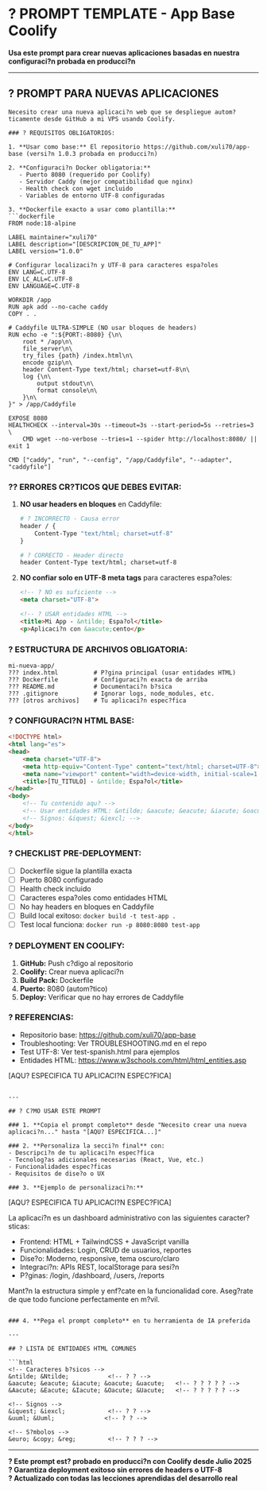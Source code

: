 # ? PROMPT TEMPLATE - App Base Coolify

**Usa este prompt para crear nuevas aplicaciones basadas en nuestra configuraci?n probada en producci?n**

---

## ? PROMPT PARA NUEVAS APLICACIONES

```
Necesito crear una nueva aplicaci?n web que se despliegue autom?ticamente desde GitHub a mi VPS usando Coolify.

### ? REQUISITOS OBLIGATORIOS:

1. **Usar como base:** El repositorio https://github.com/xuli70/app-base (versi?n 1.0.3 probada en producci?n)

2. **Configuraci?n Docker obligatoria:**
   - Puerto 8080 (requerido por Coolify)
   - Servidor Caddy (mejor compatibilidad que nginx)
   - Health check con wget incluido
   - Variables de entorno UTF-8 configuradas

3. **Dockerfile exacto a usar como plantilla:**
```dockerfile
FROM node:18-alpine

LABEL maintainer="xuli70"
LABEL description="[DESCRIPCION_DE_TU_APP]"
LABEL version="1.0.0"

# Configurar localizaci?n y UTF-8 para caracteres espa?oles
ENV LANG=C.UTF-8
ENV LC_ALL=C.UTF-8
ENV LANGUAGE=C.UTF-8

WORKDIR /app
RUN apk add --no-cache caddy
COPY . .

# Caddyfile ULTRA-SIMPLE (NO usar bloques de headers)
RUN echo -e ":${PORT:-8080} {\n\
    root * /app\n\
    file_server\n\
    try_files {path} /index.html\n\
    encode gzip\n\
    header Content-Type text/html; charset=utf-8\n\
    log {\n\
        output stdout\n\
        format console\n\
    }\n\
}" > /app/Caddyfile

EXPOSE 8080
HEALTHCHECK --interval=30s --timeout=3s --start-period=5s --retries=3 \
    CMD wget --no-verbose --tries=1 --spider http://localhost:8080/ || exit 1

CMD ["caddy", "run", "--config", "/app/Caddyfile", "--adapter", "caddyfile"]
```

### ?? ERRORES CR?TICOS QUE DEBES EVITAR:

1. **NO usar headers en bloques** en Caddyfile:
   ```dockerfile
   # ? INCORRECTO - Causa error
   header / {
       Content-Type "text/html; charset=utf-8"
   }
   
   # ? CORRECTO - Header directo
   header Content-Type text/html; charset=utf-8
   ```

2. **NO confiar solo en UTF-8 meta tags** para caracteres espa?oles:
   ```html
   <!-- ? NO es suficiente -->
   <meta charset="UTF-8">
   
   <!-- ? USAR entidades HTML -->
   <title>Mi App - &ntilde; Espa?ol</title>
   <p>Aplicaci?n con &aacute;cento</p>
   ```

### ? ESTRUCTURA DE ARCHIVOS OBLIGATORIA:

```
mi-nueva-app/
??? index.html          # P?gina principal (usar entidades HTML)
??? Dockerfile          # Configuraci?n exacta de arriba
??? README.md           # Documentaci?n b?sica
??? .gitignore          # Ignorar logs, node_modules, etc.
??? [otros archivos]    # Tu aplicaci?n espec?fica
```

### ? CONFIGURACI?N HTML BASE:

```html
<!DOCTYPE html>
<html lang="es">
<head>
    <meta charset="UTF-8">
    <meta http-equiv="Content-Type" content="text/html; charset=UTF-8">
    <meta name="viewport" content="width=device-width, initial-scale=1.0">
    <title>[TU_TITULO] - &ntilde; Espa?ol</title>
</head>
<body>
    <!-- Tu contenido aqu? -->
    <!-- Usar entidades HTML: &ntilde; &aacute; &eacute; &iacute; &oacute; &uacute; -->
    <!-- Signos: &iquest; &iexcl; -->
</body>
</html>
```

### ? CHECKLIST PRE-DEPLOYMENT:

- [ ] Dockerfile sigue la plantilla exacta
- [ ] Puerto 8080 configurado
- [ ] Health check incluido
- [ ] Caracteres espa?oles como entidades HTML
- [ ] No hay headers en bloques en Caddyfile
- [ ] Build local exitoso: `docker build -t test-app .`
- [ ] Test local funciona: `docker run -p 8080:8080 test-app`

### ? DEPLOYMENT EN COOLIFY:

1. **GitHub:** Push c?digo al repositorio
2. **Coolify:** Crear nueva aplicaci?n
3. **Build Pack:** Dockerfile
4. **Puerto:** 8080 (autom?tico)
5. **Deploy:** Verificar que no hay errores de Caddyfile

### ? REFERENCIAS:

- Repositorio base: https://github.com/xuli70/app-base
- Troubleshooting: Ver TROUBLESHOOTING.md en el repo
- Test UTF-8: Ver test-spanish.html para ejemplos
- Entidades HTML: https://www.w3schools.com/html/html_entities.asp

[AQU? ESPECIFICA TU APLICACI?N ESPEC?FICA]
```

---

## ? C?MO USAR ESTE PROMPT

### 1. **Copia el prompt completo** desde "Necesito crear una nueva aplicaci?n..." hasta "[AQU? ESPECIFICA...]"

### 2. **Personaliza la secci?n final** con:
- Descripci?n de tu aplicaci?n espec?fica
- Tecnolog?as adicionales necesarias (React, Vue, etc.)
- Funcionalidades espec?ficas
- Requisitos de dise?o o UX

### 3. **Ejemplo de personalizaci?n:**
```
[AQU? ESPECIFICA TU APLICACI?N ESPEC?FICA]

La aplicaci?n es un dashboard administrativo con las siguientes caracter?sticas:
- Frontend: HTML + TailwindCSS + JavaScript vanilla
- Funcionalidades: Login, CRUD de usuarios, reportes
- Dise?o: Moderno, responsive, tema oscuro/claro
- Integraci?n: APIs REST, localStorage para sesi?n
- P?ginas: /login, /dashboard, /users, /reports

Mant?n la estructura simple y enf?cate en la funcionalidad core.
Aseg?rate de que todo funcione perfectamente en m?vil.
```

### 4. **Pega el prompt completo** en tu herramienta de IA preferida

---

## ? LISTA DE ENTIDADES HTML COMUNES

```html
<!-- Caracteres b?sicos -->
&ntilde; &Ntilde;           <!-- ? ? -->
&aacute; &eacute; &iacute; &oacute; &uacute;   <!-- ? ? ? ? ? -->
&Aacute; &Eacute; &Iacute; &Oacute; &Uacute;   <!-- ? ? ? ? ? -->

<!-- Signos -->
&iquest; &iexcl;            <!-- ? ? -->
&uuml; &Uuml;              <!-- ? ? -->

<!-- S?mbolos -->
&euro; &copy; &reg;         <!-- ? ? ? -->
```

---

**? Este prompt est? probado en producci?n con Coolify desde Julio 2025**  
**? Garantiza deployment exitoso sin errores de headers o UTF-8**  
**? Actualizado con todas las lecciones aprendidas del desarrollo real**